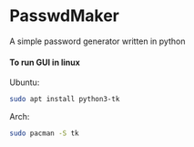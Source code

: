 # PasswdMaker
A simple password generator written  in python

#### To run GUI in linux

Ubuntu:
```bash
sudo apt install python3-tk
```

Arch:
```bash
sudo pacman -S tk
```
